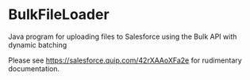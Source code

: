 # BulkFileLoader
Java program for uploading files to Salesforce using the Bulk API with dynamic batching

Please see https://salesforce.quip.com/42rXAAoXFa2e for rudimentary documentation.

